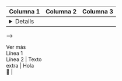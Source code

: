 | Columna 1 | Columna 2 | Columna 3 |
|------------|------------|------------|
| <details><!--
--><summary>Ver más</summary><!--
-->Línea 1<br>Línea 2<!--
--></details> | Texto<br>extra | Hola<br>👋 |
